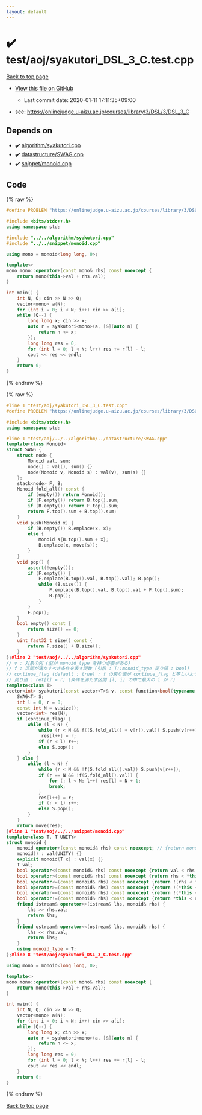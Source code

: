 ```yaml
---
layout: default
---
```


<!-- mathjax config similar to math.stackexchange -->
<script type="text/javascript" async
  src="https://cdnjs.cloudflare.com/ajax/libs/mathjax/2.7.5/MathJax.js?config=TeX-MML-AM_CHTML">
</script>
<script type="text/x-mathjax-config">
  MathJax.Hub.Config({
    TeX: { equationNumbers: { autoNumber: "AMS" }},
    tex2jax: {
      inlineMath: [ ['$','$'] ],
      processEscapes: true
    },
    "HTML-CSS": { matchFontHeight: false },
    displayAlign: "left",
    displayIndent: "2em"
  });
</script>

<script type="text/javascript" src="https://cdnjs.cloudflare.com/ajax/libs/jquery/3.4.1/jquery.min.js"></script>
<script src="https://cdn.jsdelivr.net/npm/jquery-balloon-js@1.1.2/jquery.balloon.min.js" integrity="sha256-ZEYs9VrgAeNuPvs15E39OsyOJaIkXEEt10fzxJ20+2I=" crossorigin="anonymous"></script>
<script type="text/javascript" src="../../../assets/js/copy-button.js"></script>
<link rel="stylesheet" href="../../../assets/css/copy-button.css" />


# :heavy_check_mark: test/aoj/syakutori_DSL_3_C.test.cpp

<a href="../../../index.html">Back to top page</a>

* <a href="{{ site.github.repository_url }}/blob/master/test/aoj/syakutori_DSL_3_C.test.cpp">View this file on GitHub</a>
    - Last commit date: 2020-01-11 17:11:35+09:00


* see: <a href="https://onlinejudge.u-aizu.ac.jp/courses/library/3/DSL/3/DSL_3_C">https://onlinejudge.u-aizu.ac.jp/courses/library/3/DSL/3/DSL_3_C</a>


## Depends on

* :heavy_check_mark: <a href="../../../library/algorithm/syakutori.cpp.html">algorithm/syakutori.cpp</a>
* :heavy_check_mark: <a href="../../../library/datastructure/SWAG.cpp.html">datastructure/SWAG.cpp</a>
* :heavy_check_mark: <a href="../../../library/snippet/monoid.cpp.html">snippet/monoid.cpp</a>


## Code

<a id="unbundled"></a>
{% raw %}
```cpp
#define PROBLEM "https://onlinejudge.u-aizu.ac.jp/courses/library/3/DSL/3/DSL_3_C"

#include <bits/stdc++.h>
using namespace std;

#include "../../algorithm/syakutori.cpp"
#include "../../snippet/monoid.cpp"

using mono = monoid<long long, 0>;

template<>
mono mono::operator+(const mono& rhs) const noexcept {
	return mono(this->val + rhs.val);
}

int main() {
	int N, Q; cin >> N >> Q;
	vector<mono> a(N);
	for (int i = 0; i < N; i++) cin >> a[i];
	while (Q--) {
		long long x; cin >> x;
		auto r = syakutori<mono>(a, [&](auto n) {
			return n <= x;
		});
		long long res = 0;
		for (int l = 0; l < N; l++) res += r[l] - l;
		cout << res << endl;
	}
	return 0;
}
```
{% endraw %}

<a id="bundled"></a>
{% raw %}
```cpp
#line 1 "test/aoj/syakutori_DSL_3_C.test.cpp"
#define PROBLEM "https://onlinejudge.u-aizu.ac.jp/courses/library/3/DSL/3/DSL_3_C"

#include <bits/stdc++.h>
using namespace std;

#line 1 "test/aoj/../../algorithm/../datastructure/SWAG.cpp"
template<class Monoid>
struct SWAG {
	struct node {
		Monoid val, sum;
		node() : val(), sum() {}
		node(Monoid v, Monoid s) : val(v), sum(s) {}
	};
	stack<node> F, B;
	Monoid fold_all() const {
		if (empty()) return Monoid();
		if (F.empty()) return B.top().sum;
		if (B.empty()) return F.top().sum;
		return F.top().sum + B.top().sum;
	}
	void push(Monoid x) {
		if (B.empty()) B.emplace(x, x);
		else {
			Monoid s{B.top().sum + x};
			B.emplace(x, move(s));
		}
	}
	void pop() {
		assert(!empty());
		if (F.empty()) {
			F.emplace(B.top().val, B.top().val); B.pop();
			while (B.size()) {
				F.emplace(B.top().val, B.top().val + F.top().sum);
				B.pop();
			}
		}
		F.pop();
	}
	bool empty() const {
		return size() == 0;
	}
	uint_fast32_t size() const {
		return F.size() + B.size();
	}
};#line 2 "test/aoj/../../algorithm/syakutori.cpp"
// v : 対象の列 (型が monoid_type を持つ必要がある)
// f : 区間が満たすべき条件を表す関数 (引数 : T::monoid_type 戻り値 : bool)
// continue_flag (default : true) : f の戻り値が continue_flag と等しいような区間を列挙
// 戻り値 : ret[l] = r; (条件を満たす区間 [l, i) の中で最大の i が r)
template<class T>
vector<int> syakutori(const vector<T>& v, const function<bool(typename T::monoid_type)>& f, bool continue_flag = true) {
	SWAG<T> S;
	int l = 0, r = 0;
	const int N = v.size();
	vector<int> res(N);
	if (continue_flag) {
		while (l < N) {
			while (r < N && f((S.fold_all() + v[r]).val)) S.push(v[r++]);
			 res[l++] = r;
			if (r < l) r++;
			else S.pop();
		}
	} else {
		while (l < N) {
			while (r < N && !f(S.fold_all().val)) S.push(v[r++]);
			if (r == N && !f(S.fold_all().val)) {
				for (; l < N; l++) res[l] = N + 1;
				break;
			}
			res[l++] = r;
			if (r < l) r++;
			else S.pop();
		}
	}
	return move(res);
}#line 1 "test/aoj/../../snippet/monoid.cpp"
template<class T, T UNITY>
struct monoid {
	monoid operator+(const monoid& rhs) const noexcept; // {return monoid(val + rhs.val);}
	monoid() : val(UNITY) {}
	explicit monoid(T x) : val(x) {}
	T val;
	bool operator<(const monoid& rhs) const noexcept {return val < rhs.val;}
	bool operator>(const monoid& rhs) const noexcept {return rhs < *this;}
	bool operator<=(const monoid& rhs) const noexcept {return !(rhs < *this);}
	bool operator>=(const monoid& rhs) const noexcept {return !(*this < rhs);}
	bool operator==(const monoid& rhs) const noexcept {return !(*this < rhs) && !(rhs < *this);}
	bool operator!=(const monoid& rhs) const noexcept {return *this < rhs || rhs < *this;}
	friend istream& operator>>(istream& lhs, monoid& rhs) {
		lhs >> rhs.val;
		return lhs;
	}
	friend ostream& operator<<(ostream& lhs, monoid& rhs) {
		lhs << rhs.val;
		return lhs;
	}
	using monoid_type = T;
};#line 8 "test/aoj/syakutori_DSL_3_C.test.cpp"

using mono = monoid<long long, 0>;

template<>
mono mono::operator+(const mono& rhs) const noexcept {
	return mono(this->val + rhs.val);
}

int main() {
	int N, Q; cin >> N >> Q;
	vector<mono> a(N);
	for (int i = 0; i < N; i++) cin >> a[i];
	while (Q--) {
		long long x; cin >> x;
		auto r = syakutori<mono>(a, [&](auto n) {
			return n <= x;
		});
		long long res = 0;
		for (int l = 0; l < N; l++) res += r[l] - l;
		cout << res << endl;
	}
	return 0;
}
```
{% endraw %}

<a href="../../../index.html">Back to top page</a>

